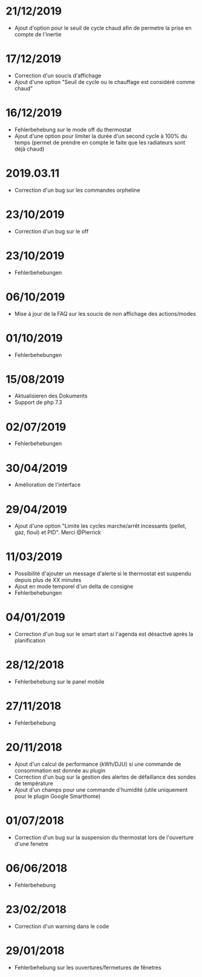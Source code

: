 # 21/12/2019

- Ajout d'option pour le seuil de cycle chaud afin de permetre la prise en compte de l'inertie

# 17/12/2019

- Correction d'un soucis d'affichage
- Ajout d'une option "Seuil de cycle ou le chauffage est considéré comme chaud"

# 16/12/2019

- Fehlerbehebung sur le mode off du thermostat
- Ajout d'une option pour limiter la durée d'un second cycle à 100% du temps (permet de prendre en compte le faite que les radiateurs sont déjà chaud)

# 2019.03.11

- Correction d'un bug sur les commandes orpheline

# 23/10/2019

- Correction d'un bug sur le off

# 23/10/2019

- Fehlerbehebungen

# 06/10/2019

- Mise à jour de la FAQ sur les soucis de non affichage des actions/modes

# 01/10/2019

- Fehlerbehebungen

# 15/08/2019

- Aktualisieren des Dokuments
- Support de php 7.3

# 02/07/2019

- Fehlerbehebungen

# 30/04/2019

- Amélioration de l'interface

# 29/04/2019

- Ajout d'une option "Limite les cycles marche/arrêt incessants (pellet, gaz, fioul) et PID". Merci @Pierrick

# 11/03/2019

- Possibilité d'ajouter un message d'alerte si le thermostat est suspendu depuis plus de XX minutes
- Ajout en mode temporel d'un delta de consigne
- Fehlerbehebungen

# 04/01/2019

- Correction d'un bug sur le smart start si l'agenda est désactivé après la planification

# 28/12/2018

- Fehlerbehebung sur le panel mobile

# 27/11/2018

- Fehlerbehebung

# 20/11/2018

- Ajout d'un calcul de performance (kWh/DJU) si une commande de consommation est donnée au plugin
- Correction d'un bug sur la gestion des alertes de défaillance des sondes de température
- Ajout d'un champs pour une commande d'humidité (utile uniquement pour le plugin Google Smarthome)

# 01/07/2018

- Correction d'un bug sur la suspension du thermostat lors de l'ouverture d'une fenetre

# 06/06/2018

- Fehlerbehebung

# 23/02/2018

- Correction d'un warning dans le code

# 29/01/2018

- Fehlerbehebung sur les ouvertures/fermetures de fênetres
